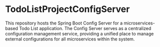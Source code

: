 # TodoListProjectConfigServer
This repository hosts the Spring Boot Config Server for a microservices-based Todo List application. The Config Server serves as a centralized configuration management service, providing a unified place to manage external configurations for all microservices within the system.
